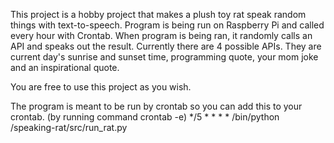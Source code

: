 This project is a hobby project that makes a plush toy rat speak random things with text-to-speech.
Program is being run on Raspberry Pi and called every hour with Crontab.
When program is being ran, it randomly calls an API and speaks out the result. Currently there are 4 possible APIs.
They are current day's sunrise and sunset time, programming quote, your mom joke and an inspirational quote.

You are free to use this project as you wish.

The program is meant to be run by crontab so you can add this to your crontab. (by running command crontab -e)
*/5 * * * * <path-to-virtual-env>/bin/python <path-to-project>/speaking-rat/src/run_rat.py
